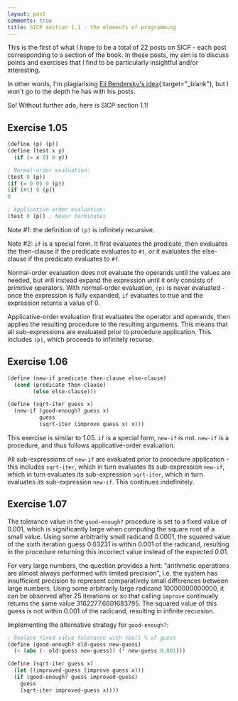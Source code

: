 ```yaml
---
layout: post
comments: true
title: SICP section 1.1 - the elements of programming
---
```


This is the first of what I hope to be a total of 22 posts on SICP - each post corresponding to a section of the book. In these posts, my aim is to discuss points and exercises that I find to be particularly insightful and/or interesting.

In other words, I'm plagiarising [Eli Bendersky's idea](https://eli.thegreenplace.net/tag/sicp){:target="_blank"}, but I won't go to the depth he has with his posts.

So! Without further ado, here is SICP section 1.1!

## Exercise 1.05
```scheme
(define (p) (p))
(define (test x y)
  (if (= x 0) 0 y))

; Normal-order evaluation:
(test 0 (p))
(if (= 0 0) 0 (p))
(if (#t) 0 (p))
0

; Applicative-order evaluation:
(test 0 (p)) ; Never terminates
```

Note #1: the definition of `(p)` is infinitely recursive.

Note #2: `if` is a special form. It first evaluates the predicate, then evaluates the then-clause if the predicate evaluates to `#t`, *or* it evaluates the else-clause if the predicate evaluates to `#f`.

Normal-order evaluation does not evaluate the operands until the values are needed, but will instead expand the expression until it only consists of primitive operators. With normal-order evaluation, `(p)` is never evaluated - once the expression is fully expanded, `if` evaluates to true and the expression returns a value of 0.

Applicative-order evaluation first evaluates the operator and operands, then applies the resulting procedure to the resulting arguments. This means that all sub-expressions are evaluated prior to procedure application. This includes `(p)`, which proceeds to infinitely recurse.

## Exercise 1.06
```scheme
(define (new-if predicate then-clause else-clause)
  (cond (predicate then-clause)
        (else else-clause)))

(define (sqrt-iter guess x)
  (new-if (good-enough? guess x)
          guess
          (sqrt-iter (improve guess x) x)))
```

This exercise is similar to 1.05. `if` is a special form, `new-if` is not. `new-if` is a procedure, and thus follows applicative-order evaluation.

All sub-expressions of `new-if` are evaluated prior to procedure application - this includes `sqrt-iter`, which in turn evaluates its sub-expression `new-if`, which in turn evaluates *its* sub-expression `sqrt-iter`, which in turn evaluates *its* sub-expression `new-if`. This continues indefinitely.

## Exercise 1.07
The tolerance value in the `good-enough?` procedure is set to a fixed value of 0.001, which is significantly large when computing the square root of a small value. Using some arbitrarily small radicand 0.0001, the squared value of the sixth iteration guess 0.03231 is within 0.001 of the radicand, resulting in the procedure returning this incorrect value instead of the expected 0.01.

For very large numbers, the question provides a hint: "arithmetic operations are almost always performed with limited precision", i.e. the system has insufficient precision to represent comparatively small differences between large numbers. Using some arbitrarily large radicand 10000000000000, it can be observed after 25 iterations or so that calling `improve` continually returns the same value 3162277.6601683795. The squared value of this guess is not within 0.001 of the radicand, resulting in infinite recursion.

Implementing the alternative strategy for `good-enough?`:
```scheme
; Replace fixed value tolerance with small % of guess
(define (good-enough? old-guess new-guess)
  (< (abs (- old-guess new-guess)) (* new-guess 0.001)))

(define (sqrt-iter guess x)
  (let ((improved-guess (improve guess x)))
  (if (good-enough? guess improved-guess)
    guess
    (sqrt-iter improved-guess x))))
```
